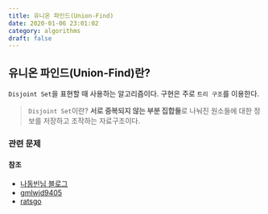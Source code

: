 ```yaml
---
title: 유니온 파인드(Union-Find)
date: 2020-01-06 23:01:02
category: algorithms
draft: false
---
```


## 유니온 파인드(Union-Find)란?
`Disjoint Set`을 표현할 때 사용하는 알고리즘이다. 구현은 주로 `트리 구조`를 이용한다.
> `Disjoint Set`이란?
> **서로 중복되지 않는 부분 집합들**로 나눠진 원소들에 대한 정보를 저장하고 조작하는 자료구조이다.


### 관련 문제

#### 참조
- [나동빈님 블로그](https://blog.naver.com/ndb796/221230967614)
- [gmlwjd9405](https://gmlwjd9405.github.io/2018/08/31/algorithm-union-find.html)
- [ratsgo](https://ratsgo.github.io/data%20structure&algorithm/2017/11/12/disjointset/)
